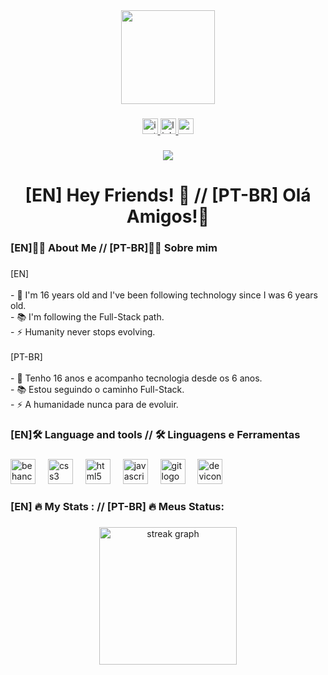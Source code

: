 <div align="center">
  <img height="150" src="https://i.pinimg.com/originals/6e/21/b9/6e21b903a4a4898dc5d9e8b28eedfcd5.gif"  />
</div>

###

<div align="center">
 <a href="https://www.instagram.com/dev.cesinha/"> <img src="https://img.shields.io/static/v1?message=Instagram&logo=instagram&label=&color=E4405F&logoColor=white&labelColor=&style=for-the-badge" height="25" alt="instagram logo"/> </a>
 <a href="https://www.linkedin.com/in/arthur-césar-mendes-de-freitas-4115602b1/"> <img src="https://img.shields.io/static/v1?message=LinkedIn&logo=linkedin&label=&color=0077B5&logoColor=white&labelColor=&style=for-the-badge" height="25" alt="linkedin logo" /> </a>
 <a href="mailto:arthurc1.contato@gmail.com"> <img src="https://img.shields.io/static/v1?message=Gmail&logo=gmail&label=&color=D14836&logoColor=white&labelColor=&style=for-the-badge" height="25" alt="gmail logo"  /> </a>
</div>

###

<div align="center">
  <img src="https://visitor-badge.laobi.icu/badge?page_id=Ocesinha.Ocesinha&left_color=darkmagenta&right_color=pink&left_text=Cooperators"  />
</div>

###

<h1 align="center">[EN] Hey Friends! 👋 // [PT-BR] Olá Amigos!👋</h1>

###

<h3 align="left">[EN]👩‍💻  About Me //  [PT-BR]👩‍💻 Sobre mim</h3>

###

<p align="left">[EN]<br><br>- 🔭 I'm 16 years old and I've been following technology since I was 6 years old.<br>- 📚 I'm following the Full-Stack path.<br>- ⚡ Humanity never stops evolving.<br><br>[PT-BR]<br><br>- 🔭 Tenho 16 anos e acompanho tecnologia desde os 6 anos.<br>- 📚 Estou seguindo o caminho Full-Stack.<br>- ⚡ A humanidade nunca para de evoluir.</p>

###

<h3 align="left">[EN]🛠 Language and tools // 🛠 Linguagens e Ferramentas</h3>

###

<div align="left">
  <img src="https://cdn.jsdelivr.net/gh/devicons/devicon/icons/behance/behance-original.svg" height="40" alt="behance logo"  />
  <img width="12" />
  <img src="https://cdn.jsdelivr.net/gh/devicons/devicon/icons/css3/css3-original.svg" height="40" alt="css3 logo"  />
  <img width="12" />
  <img src="https://cdn.jsdelivr.net/gh/devicons/devicon/icons/html5/html5-original.svg" height="40" alt="html5 logo"  />
  <img width="12" />
  <img src="https://cdn.jsdelivr.net/gh/devicons/devicon/icons/javascript/javascript-original.svg" height="40" alt="javascript logo"  />
  <img width="12" />
  <img src="https://cdn.jsdelivr.net/gh/devicons/devicon/icons/git/git-original.svg" height="40" alt="git logo"  />
  <img width="12" />
  <img src="https://cdn.jsdelivr.net/gh/devicons/devicon/icons/devicon/devicon-original.svg" height="40" alt="devicon logo"  />
</div>

###

<h3 align="left">[EN] 🔥  My Stats : // [PT-BR] 🔥 Meus Status:</h3>

###

<div align="center">
  <img src="https://streak-stats.demolab.com?user=Ocesinha&locale=en&mode=daily&theme=dark&hide_border=false&border_radius=5&order=3" height="220" alt="streak graph"  />
</div>

###
